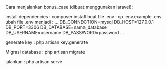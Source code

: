 
Cara menjalankan bonus_case (dibuat menggunakan laravel):

install dependencies : composer install
buat file .env : cp .env.example .env
ubah file .env menjadi :
...
DB_CONNECTION=mysql
DB_HOST=127.0.0.1
DB_PORT=3306
DB_DATABASE=nama_database
DB_USERNAME=username
DB_PASSWORD=password
...

generate key : php artisan key:generate

Migrasi database : php artisan migrate

jalankan : php artisan serve